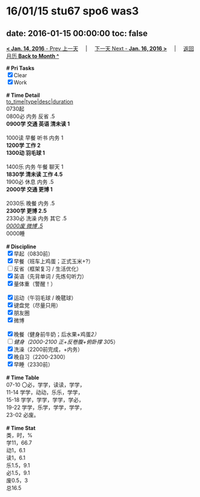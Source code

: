 # 16/01/15 stu67 spo6 was3

date: 2016-01-15 00:00:00
toc: false
---
[**< Jan. 14, 2016** - Prev 上一天](/lifelogs/2016/01/d14.md) &nbsp; &nbsp; | &nbsp; &nbsp; [下一天 Next - **Jan. 16, 2016 >**](/lifelogs/2016/01/d16.md) &nbsp; &nbsp; |  &nbsp; &nbsp; [返回月历 **Back to Month ^**](/lifelogs/2016/01/index.md)
<br/><div><b># Pri Tasks</b></div><div><input checked="true" type="checkbox"/>Clear</div><div><input checked="true" type="checkbox"/>Work</div><div><br/></div><div><b># Time Detail</b></div><div><u>to_time|type|desc|duration</u></div><div>0730起</div><div>0800必 内务 反省 .5</div><div><b>0900学 交通 英语 清未读 1</b></div><div><br/></div><div>1000读 早餐 听书 内务 1</div><div><b>1200学 工作 2</b></div><div><b>1300动 羽毛球 1</b></div><div><br/></div><div>1400乐 内务 午餐 聊天 1</div><div><b>1830学 清未读 工作 4.5</b></div><div>1900必 休息 内务 .5</div><div><b>2000学 交通 更博 1</b></div><div><br/></div><div>2030乐 晚餐 内务 .5</div><div><b>2300学 更博 2.5</b></div><div>2330必 洗澡 内务 其它 .5</div><div><u><i>0000废 微博 .5</i></u></div><div>0000睡</div><div><br/></div><div><b># Discipline</b></div><div><input checked="true" type="checkbox"/>早起（0830前）</div><div><input checked="true" type="checkbox"/>早餐（班车上鸡蛋；正式玉米+?）</div><div><input type="checkbox"/>反省（框架复习 / 生活优化）</div><div><input checked="true" type="checkbox"/>英语（先背单词 / 先炼句听力）</div><div><input checked="true" type="checkbox"/>量体重（警醒！）</div><div><br/></div><div><input checked="true" type="checkbox"/>运动（午羽毛球 / 晚毽球）</div><div><input checked="true" type="checkbox"/>键盘党（尽量只用）</div><div><input checked="true" type="checkbox"/>朋友圈</div><div><input checked="true" type="checkbox"/>微博</div><div><br/></div><div><input checked="true" type="checkbox"/>晚餐（健身前牛奶；后水果+鸡蛋*2）</div><div><input type="checkbox"/>健身（2000-2100 正+反卷腹+俯卧撑 30*5）</div><div><input checked="true" type="checkbox"/>洗澡（2200前完成，+内务）</div><div><input checked="true" type="checkbox"/>晚自习（2200-2300）</div><div><input checked="true" type="checkbox"/>早睡（2330前）</div><div><br/></div><div><b># Time Table</b></div><div>07-10 〇必，学学，读读，学学，</div><div>11-14 学学，动动，乐乐，学学，</div><div>15-18 学学，学学，学学，学必，</div><div>19-22 学学，乐学，学学，学学，</div><div>23-02 必废。</div><div><br/></div><div><b># Time Stat</b></div><div>类，时，%</div><div>学11，66.7</div><div>动1，6.1</div><div>读1，6.1</div><div>乐1.5，9.1</div><div>必1.5，9.1</div><div>废0.5，3</div><div>总16.5</div>
